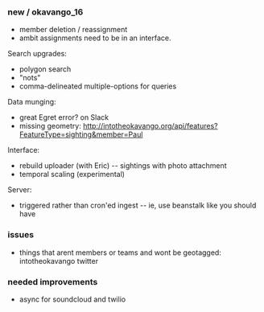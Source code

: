 ### new / okavango_16

- member deletion / reassignment
- ambit assignments need to be in an interface.

Search upgrades:
- polygon search
- "nots"
- comma-delineated multiple-options for queries

Data munging:
- great Egret error? on Slack
- missing geometry: http://intotheokavango.org/api/features?FeatureType=sighting&member=Paul

Interface:
- rebuild uploader (with Eric) -- sightings with photo attachment
- temporal scaling (experimental)

Server:
- triggered rather than cron'ed ingest -- ie, use beanstalk like you should have


### issues
- things that arent members or teams and wont be geotagged:
    intotheokavango twitter


### needed improvements
- async for soundcloud and twilio
